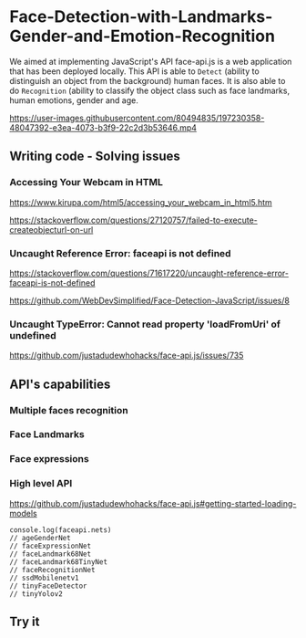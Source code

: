 # Face-Detection-with-Landmarks-Gender-and-Emotion-Recognition

We aimed at implementing JavaScript's API face-api.js is a web application that has been deployed locally. This API is able to `Detect` (ability to distinguish an object from the background) human faces. It is also able to do `Recognition` (ability to classify the object class such as face landmarks, human emotions, gender and age.

https://user-images.githubusercontent.com/80494835/197230358-48047392-e3ea-4073-b3f9-22c2d3b53646.mp4



## Writing code - Solving issues

### Accessing Your Webcam in HTML

https://www.kirupa.com/html5/accessing_your_webcam_in_html5.htm

https://stackoverflow.com/questions/27120757/failed-to-execute-createobjecturl-on-url

### Uncaught Reference Error: faceapi is not defined

https://stackoverflow.com/questions/71617220/uncaught-reference-error-faceapi-is-not-defined

https://github.com/WebDevSimplified/Face-Detection-JavaScript/issues/8

### Uncaught TypeError: Cannot read property 'loadFromUri' of undefined 

https://github.com/justadudewhohacks/face-api.js/issues/735



## API's capabilities

### Multiple faces recognition




### Face Landmarks


### Face expressions


### High level API

https://github.com/justadudewhohacks/face-api.js#getting-started-loading-models


```
console.log(faceapi.nets)
// ageGenderNet
// faceExpressionNet
// faceLandmark68Net
// faceLandmark68TinyNet
// faceRecognitionNet
// ssdMobilenetv1
// tinyFaceDetector
// tinyYolov2
```






## Try it



